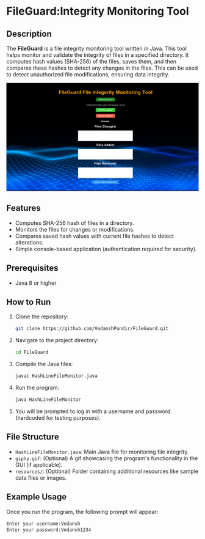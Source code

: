 # FileGuard:Integrity Monitoring Tool

## Description

The **FileGuard** is a file integrity monitoring tool written in Java. This tool helps monitor and validate the integrity of files in a specified directory. It computes hash values (SHA-256) of the files, saves them, and then compares these hashes to detect any changes in the files. This can be used to detect unauthorized file modifications, ensuring data integrity.

![Project Image](dash.png)


## Features

- Computes SHA-256 hash of files in a directory.
- Monitors the files for changes or modifications.
- Compares saved hash values with current file hashes to detect alterations.
- Simple console-based application (authentication required for security).

## Prerequisites

- Java 8 or higher

## How to Run

1. Clone the repository:
    ```bash
    git clone https://github.com/VedanshPundir/FileGuard.git
    ```

2. Navigate to the project directory:
    ```bash
    cd FileGuard
    ```

3. Compile the Java files:
    ```bash
    javac HashLineFileMonitor.java
    ```

4. Run the program:
    ```bash
    java HashLineFileMonitor
    ```

5. You will be prompted to log in with a username and password (hardcoded for testing purposes).

## File Structure

- `HashLineFileMonitor.java`: Main Java file for monitoring file integrity.
- `giphy.gif`: (Optional) A gif showcasing the program's functionality in the GUI (if applicable).
- `resources/`: (Optional) Folder containing additional resources like sample data files or images.

## Example Usage

Once you run the program, the following prompt will appear:

```bash
Enter your username:Vedansh
Enter your password:Vedansh1234
